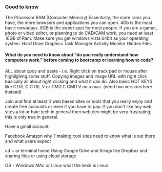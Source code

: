 ### Good to know 

The Processor
RAM (Computer Memory)
Essentially, the more rams you have, the more browsers and applications you can open. 4Gb is the most basic nowadays. 8GB is the sweet spot for most people. If you are a gamer, photo or video editor, or planning to do CAD/CAM work, you need at least 16GB of Ram. Make sure you get windows vista 64bit as your operating system.
Hard Drive
Graphics
Task Manager Activity Monitor 
Hidden Files 


#### What do you need to know about "do you really understand how computers work."  before coming to bootcamp or learning how to code?
ALL about cpoy and paste - i.e. Right click on track pad or mouse after highlighing some stuff. Copying images and image URL with right click basically all about right clicking and what it can do. Also basic HOT KEYS like CTRL C CTRL V or CMD C CMD V on a mac. (need two versions here instead)

Join and find at least 4 web based sites or tools that you really enjoy and create free accounts or even if you have to pay.
If you don't like any web sites a lot or hate tech in general then web dev might be very frustrating, this is only true in general.

Have a gmail account.

Facebook Amazon 
why ?
making cool sites need to know what is out there and what users expect 


cd ~ or terminal home
Using Google Drive and things like Dropbox and sharing files or using cloud storage


OS - 
Windows MAc or Linux 
what the heck is Linux
